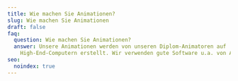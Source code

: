```yaml
---
title: Wie machen Sie Animationen?
slug: Wie machen Sie Animationen
draft: false
faq:
  question: Wie machen Sie Animationen?
  answer: Unsere Animationen werden von unseren Diplom-Animatoren auf
    High-End-Computern erstellt. Wir verwenden gute Software u.a. von ADOBE.
seo:
  noindex: true
---
```

